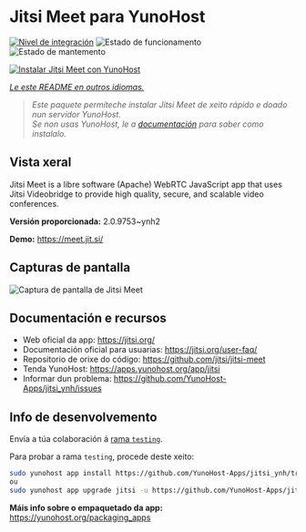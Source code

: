 <!--
NOTA: Este README foi creado automáticamente por <https://github.com/YunoHost/apps/tree/master/tools/readme_generator>
NON debe editarse manualmente.
-->

# Jitsi Meet para YunoHost

[![Nivel de integración](https://apps.yunohost.org/badge/integration/jitsi)](https://ci-apps.yunohost.org/ci/apps/jitsi/)
![Estado de funcionamento](https://apps.yunohost.org/badge/state/jitsi)
![Estado de mantemento](https://apps.yunohost.org/badge/maintained/jitsi)

[![Instalar Jitsi Meet con YunoHost](https://install-app.yunohost.org/install-with-yunohost.svg)](https://install-app.yunohost.org/?app=jitsi)

*[Le este README en outros idiomas.](./ALL_README.md)*

> *Este paquete permíteche instalar Jitsi Meet de xeito rápido e doado nun servidor YunoHost.*  
> *Se non usas YunoHost, le a [documentación](https://yunohost.org/install) para saber como instalalo.*

## Vista xeral

Jitsi Meet is a libre software (Apache) WebRTC JavaScript app that uses Jitsi Videobridge to provide high quality, secure, and scalable video conferences.


**Versión proporcionada:** 2.0.9753~ynh2

**Demo:** <https://meet.jit.si/>

## Capturas de pantalla

![Captura de pantalla de Jitsi Meet](./doc/screenshots/screenshot.png)

## Documentación e recursos

- Web oficial da app: <https://jitsi.org/>
- Documentación oficial para usuarias: <https://jitsi.org/user-faq/>
- Repositorio de orixe do código: <https://github.com/jitsi/jitsi-meet>
- Tenda YunoHost: <https://apps.yunohost.org/app/jitsi>
- Informar dun problema: <https://github.com/YunoHost-Apps/jitsi_ynh/issues>

## Info de desenvolvemento

Envía a túa colaboración á [rama `testing`](https://github.com/YunoHost-Apps/jitsi_ynh/tree/testing).

Para probar a rama `testing`, procede deste xeito:

```bash
sudo yunohost app install https://github.com/YunoHost-Apps/jitsi_ynh/tree/testing --debug
ou
sudo yunohost app upgrade jitsi -u https://github.com/YunoHost-Apps/jitsi_ynh/tree/testing --debug
```

**Máis info sobre o empaquetado da app:** <https://yunohost.org/packaging_apps>
